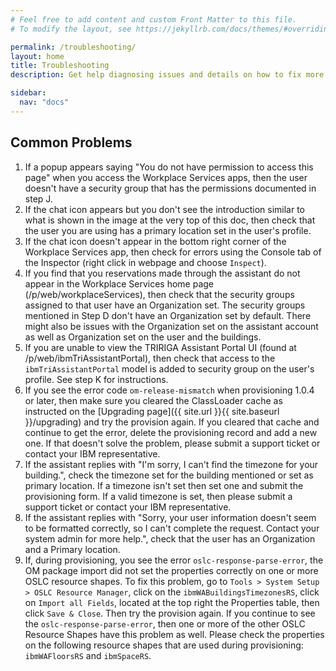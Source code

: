 ```yaml
---
# Feel free to add content and custom Front Matter to this file.
# To modify the layout, see https://jekyllrb.com/docs/themes/#overriding-theme-defaults

permalink: /troubleshooting/
layout: home
title: Troubleshooting
description: Get help diagnosing issues and details on how to fix more frequently encountered issues with IBM TRIRIGA Assistant.

sidebar:
  nav: "docs"
---
```


## Common Problems


1.  If a popup appears saying "You do not have permission to access this page" when you access the Workplace Services apps, then the user doesn't have a security group that has the permissions documented in step J.
2.  If the chat icon appears but you don't see the introduction similar to what is shown in the image at the very top of this doc, then check that the user you are using has a primary location set in the user's profile.
3.  If the chat icon doesn't appear in the bottom right corner of the Workplace Services app, then check for errors using the Console tab of the Inspector (right click in webpage and choose `Inspect`).
4.  If you find that you reservations made through the assistant do not appear in the Workplace Services home page (/p/web/workplaceServices), then check that the security groups assigned to that user have an Organization set.  The security groups mentioned in Step D don't have an Organization set by default.  There might also be issues with the Organization set on the assistant account as well as Organization set on the user and the buildings.
5.  If you are unable to view the TRIRIGA Assistant Portal UI (found at /p/web/ibmTriAssistantPortal), then check that access to the `ibmTriAssistantPortal` model is added to security group on the user's profile.  See step K for instructions.
6.  If you see the error code `om-release-mismatch` when provisioning 1.0.4 or later, then make sure you cleared the ClassLoader cache as instructed on the [Upgrading page]({{ site.url }}{{ site.baseurl }}/upgrading) and try the provision again.  If you cleared that cache and continue to get the error, delete the provisioning record and add a new one.  If that doesn't solve the problem, please submit a support ticket or contact your IBM representative.
7.  If the assistant replies with "I'm sorry, I can't find the timezone for your building.", check the timezone set for the building mentioned or set as primary location. If a timezone isn't set then set one and submit the provisioning form.  If a valid timezone is set, then please submit a support ticket or contact your IBM representative.
8.  If the assistant replies with "Sorry, your user information doesn't seem to be formatted correctly, so I can't complete the request. Contact your system admin for more help.", check that the user has an Organization and a Primary location.
9.  If, during provisioning, you see the error `oslc-response-parse-error`, the OM package import did not set the properties correctly on one or more OSLC resource shapes.  To fix this problem, go to `Tools > System Setup > OSLC Resource Manager`, click on the `ibmWABuildingsTimezonesRS`, click on `Import all Fields`, located at the top right the Properties table, then click `Save & Close`.  Then try the provision again.  If you continue to see the `oslc-response-parse-error`, then one or more of the other OSLC Resource Shapes have this problem as well.  Please check the properties on the following resource shapes that are used during provisioning: `ibmWAFloorsRS` and `ibmSpaceRS`.

